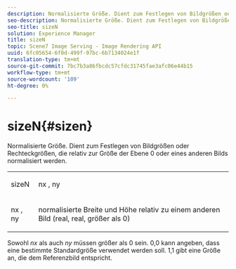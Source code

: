 ```yaml
---
description: Normalisierte Größe. Dient zum Festlegen von Bildgrößen oder Rechteckgrößen, die relativ zur Größe der Ebene 0 oder eines anderen Bilds normalisiert werden.
seo-description: Normalisierte Größe. Dient zum Festlegen von Bildgrößen oder Rechteckgrößen, die relativ zur Größe der Ebene 0 oder eines anderen Bilds normalisiert werden.
seo-title: sizeN
solution: Experience Manager
title: sizeN
topic: Scene7 Image Serving - Image Rendering API
uuid: 6fc05654-6f0d-499f-97bc-6b7134024e1f
translation-type: tm+mt
source-git-commit: 7bc7b3a86fbcdc57cfdc31745fae3afc06e44b15
workflow-type: tm+mt
source-wordcount: '109'
ht-degree: 0%

---
```



# sizeN{#sizen}

Normalisierte Größe. Dient zum Festlegen von Bildgrößen oder Rechteckgrößen, die relativ zur Größe der Ebene 0 oder eines anderen Bilds normalisiert werden.

<table id="simpletable_BB36205775D4447084E527E2630D28B9"> 
 <tr class="strow"> 
  <td class="stentry"> <p><span class="codeph"> <span class="varname"> sizeN</span> </span> </p></td> 
  <td class="stentry"> <p><span class="codeph"> <span class="varname"> nx</span> </span>,  <span class="codeph"><span class="varname"> ny</span></span> </p></td> 
 </tr> 
 <tr class="strow"> 
  <td class="stentry"> <p><span class="codeph"> <span class="varname"> nx</span> </span>,  <span class="codeph"><span class="varname"> ny</span></span> </p></td> 
  <td class="stentry"> <p>normalisierte Breite und Höhe relativ zu einem anderen Bild (real, real, größer als 0) </p></td> 
 </tr> 
</table>

Sowohl *nx* als auch *ny* müssen größer als 0 sein. 0,0 kann angeben, dass eine bestimmte Standardgröße verwendet werden soll. 1,1 gibt eine Größe an, die dem Referenzbild entspricht.
